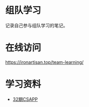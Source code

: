 # 组队学习

记录自己参与组队学习的笔记。


# 在线访问

<https://ironartisan.top/team-learning/>

# 学习资料

* [32期CSAPP](https://github.com/datawhalechina/team-learning-program/blob/master/ComputerSystems/README.md)